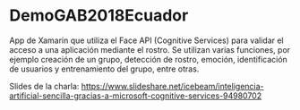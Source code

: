 # DemoGAB2018Ecuador
App de Xamarin que utiliza el Face API (Cognitive Services) para validar el acceso a una aplicación mediante el rostro. Se utilizan varias funciones, por ejemplo creación de un grupo, detección de rostro, emoción, identificación de usuarios y entrenamiento del grupo, entre otras.

Slides de la charla: https://www.slideshare.net/icebeam/inteligencia-artificial-sencilla-gracias-a-microsoft-cognitive-services-94980702

